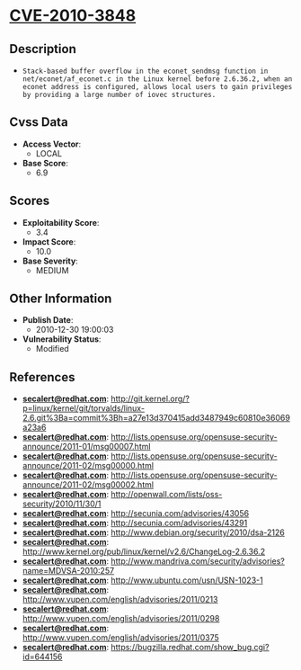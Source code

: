 
# [CVE-2010-3848](https://cve.mitre.org/cgi-bin/cvename.cgi?name=CVE-2010-3848)

## Description

- `Stack-based buffer overflow in the econet_sendmsg function in net/econet/af_econet.c in the Linux kernel before 2.6.36.2, when an econet address is configured, allows local users to gain privileges by providing a large number of iovec structures.`

## Cvss Data

- **Access Vector**:
  - LOCAL
- **Base Score**:
  - 6.9

## Scores

- **Exploitability Score**:
  - 3.4
- **Impact Score**:
  - 10.0
- **Base Severity**:
  - MEDIUM

## Other Information

- **Publish Date**:
  - 2010-12-30 19:00:03
- **Vulnerability Status**:
  - Modified

## References

- **secalert@redhat.com**: http://git.kernel.org/?p=linux/kernel/git/torvalds/linux-2.6.git%3Ba=commit%3Bh=a27e13d370415add3487949c60810e36069a23a6
- **secalert@redhat.com**: http://lists.opensuse.org/opensuse-security-announce/2011-01/msg00007.html
- **secalert@redhat.com**: http://lists.opensuse.org/opensuse-security-announce/2011-02/msg00000.html
- **secalert@redhat.com**: http://lists.opensuse.org/opensuse-security-announce/2011-02/msg00002.html
- **secalert@redhat.com**: http://openwall.com/lists/oss-security/2010/11/30/1
- **secalert@redhat.com**: http://secunia.com/advisories/43056
- **secalert@redhat.com**: http://secunia.com/advisories/43291
- **secalert@redhat.com**: http://www.debian.org/security/2010/dsa-2126
- **secalert@redhat.com**: http://www.kernel.org/pub/linux/kernel/v2.6/ChangeLog-2.6.36.2
- **secalert@redhat.com**: http://www.mandriva.com/security/advisories?name=MDVSA-2010:257
- **secalert@redhat.com**: http://www.ubuntu.com/usn/USN-1023-1
- **secalert@redhat.com**: http://www.vupen.com/english/advisories/2011/0213
- **secalert@redhat.com**: http://www.vupen.com/english/advisories/2011/0298
- **secalert@redhat.com**: http://www.vupen.com/english/advisories/2011/0375
- **secalert@redhat.com**: https://bugzilla.redhat.com/show_bug.cgi?id=644156
